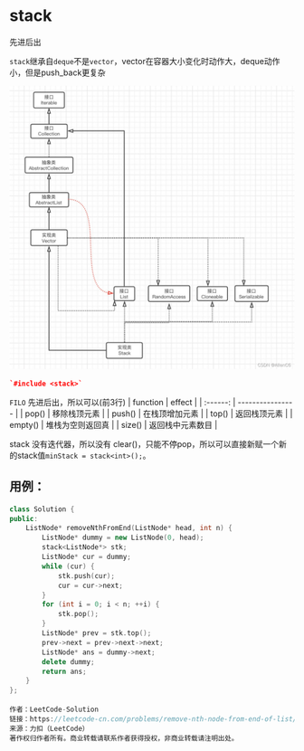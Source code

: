# stack

先进后出

`stack`继承自`deque`不是`vector`，vector在容器大小变化时动作大，deque动作小，但是push_back更复杂

![](_attachments/old/2022-07-17-17-40-43.png)

```cpp
`#include <stack>`
```

`FILO` 先进后出，所以可以(前3行)
| function | effect           |
| :------: | ---------------- |
|  pop()   | 移除栈顶元素     |
|  push()  | 在栈顶增加元素   |
|  top()   | 返回栈顶元素     |
| empty()  | 堆栈为空则返回真 |
|  size()  | 返回栈中元素数目 |

stack 没有迭代器，所以没有 clear()，只能不停pop，所以可以直接新赋一个新的stack值`minStack = stack<int>();`。

## 用例：
```cpp
class Solution {
public:
    ListNode* removeNthFromEnd(ListNode* head, int n) {
        ListNode* dummy = new ListNode(0, head);
        stack<ListNode*> stk;
        ListNode* cur = dummy;
        while (cur) {
            stk.push(cur);
            cur = cur->next;
        }
        for (int i = 0; i < n; ++i) {
            stk.pop();
        }
        ListNode* prev = stk.top();
        prev->next = prev->next->next;
        ListNode* ans = dummy->next;
        delete dummy;
        return ans;
    }
};

作者：LeetCode-Solution
链接：https://leetcode-cn.com/problems/remove-nth-node-from-end-of-list/solution/shan-chu-lian-biao-de-dao-shu-di-nge-jie-dian-b-61/
来源：力扣（LeetCode）
著作权归作者所有。商业转载请联系作者获得授权，非商业转载请注明出处。
```